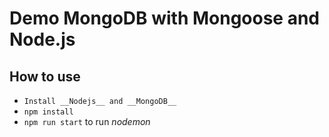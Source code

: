 # Demo MongoDB with Mongoose and Node.js
## How to use

  * ```Install __Nodejs__ and __MongoDB__```
  * ```npm install```
  * ```npm run start``` to run _nodemon_
